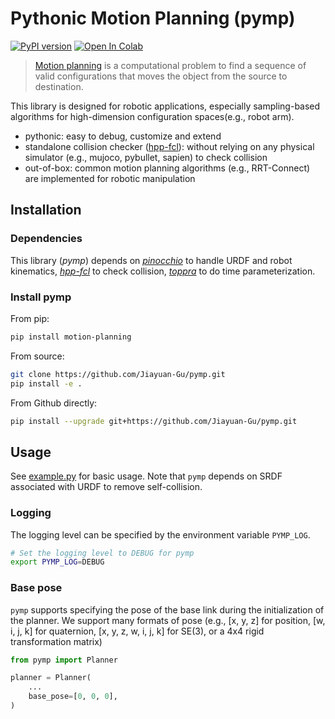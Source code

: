 # Pythonic Motion Planning (pymp)

[![PyPI version](https://badge.fury.io/py/motion-planning.svg)](https://badge.fury.io/py/motion-planning)
[![Open In Colab](https://colab.research.google.com/assets/colab-badge.svg)](https://colab.research.google.com/github/Jiayuan-Gu/pymp/blob/main/example.ipynb)

> [Motion planning](https://en.wikipedia.org/wiki/Motion_planning) is a computational problem to find a sequence of valid configurations that moves the object from the source to destination.

This library is designed for robotic applications, especially sampling-based algorithms for high-dimension configuration spaces(e.g., robot arm).

- pythonic: easy to debug, customize and extend
- standalone collision checker ([hpp-fcl](https://github.com/humanoid-path-planner/hpp-fcl)): without relying on any physical simulator (e.g., mujoco, pybullet, sapien) to check collision
- out-of-box: common motion planning algorithms (e.g., RRT-Connect) are implemented for robotic manipulation

## Installation

### Dependencies

This library (*pymp*) depends on *[pinocchio](https://github.com/stack-of-tasks/pinocchio)* to handle URDF and robot kinematics, *[hpp-fcl](https://github.com/humanoid-path-planner/hpp-fcl)* to check collision, *[toppra](https://github.com/hungpham2511/toppra)* to do time parameterization.

### Install pymp

From pip:

```bash
pip install motion-planning
```

From source:

```bash
git clone https://github.com/Jiayuan-Gu/pymp.git
pip install -e .
```

From Github directly:

```bash
pip install --upgrade git+https://github.com/Jiayuan-Gu/pymp.git
```

## Usage

See [example.py](example.py) for basic usage. Note that `pymp` depends on SRDF associated with URDF to remove self-collision.

### Logging

The logging level can be specified by the environment variable `PYMP_LOG`.

```bash
# Set the logging level to DEBUG for pymp
export PYMP_LOG=DEBUG
```

### Base pose

`pymp` supports specifying the pose of the base link during the initialization of the planner. We support many formats of pose (e.g., \[x, y, z\] for position, \[w, i, j, k\] for quaternion, \[x, y, z, w, i, j, k\] for SE(3), or a 4x4 rigid transformation matrix)

```python
from pymp import Planner

planner = Planner(
    ...
    base_pose=[0, 0, 0],
)
```
